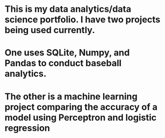 # This is my data analytics/data science portfolio. I have two projects being used currently.
# One uses SQLite, Numpy, and Pandas to conduct baseball analytics.
# The other is a machine learning project comparing the accuracy of a model using Perceptron and logistic regression
